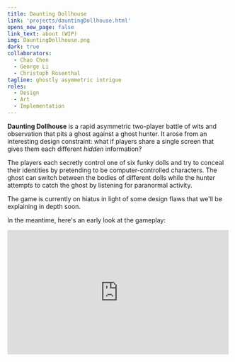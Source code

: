 ```yaml
---
title: Daunting Dollhouse
link: 'projects/dauntingDollhouse.html'
opens_new_page: false
link_text: about (WIP)
img: DauntingDollhouse.png
dark: true
collaborators:
  - Chao Chen
  - George Li
  - Christoph Rosenthal
tagline: ghostly asymmetric intrigue
roles:
  - Design
  - Art
  - Implementation
---
```


**Daunting Dollhouse** is a rapid asymmetric two-player battle of wits and observation that pits a ghost against a ghost hunter. It arose from an interesting design constraint: what if players share a single screen that gives them each different _hidden_ information?

The players each secretly control one of six funky dolls and try to conceal their identities by pretending to be computer-controlled characters. The ghost can switch between the bodies of different dolls while the hunter attempts to catch the ghost by listening for paranormal activity.

The game is currently on hiatus in light of some design flaws that we'll be explaining in depth soon.

In the meantime, here's an early look at the gameplay:

<div class="videoWrapper">
  <iframe src="https://www.youtube.com/embed/hcT3rfXf5Ms" width="500" height="281" frameborder="0" webkitallowfullscreen mozallowfullscreen allowfullscreen></iframe>
</div>
